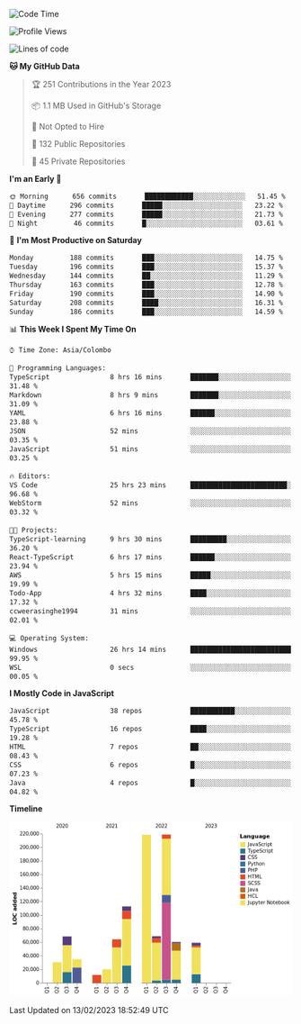 
<!--START_SECTION:waka-->
![Code Time](http://img.shields.io/badge/Code%20Time-882%20hrs%2017%20mins-blue)

![Profile Views](http://img.shields.io/badge/Profile%20Views-16-blue)

![Lines of code](https://img.shields.io/badge/From%20Hello%20World%20I%27ve%20Written-969%20Thousand%20lines%20of%20code-blue)

**🐱 My GitHub Data** 

> 🏆 251 Contributions in the Year 2023
 > 
> 📦 1.1 MB Used in GitHub's Storage 
 > 
> 🚫 Not Opted to Hire
 > 
> 📜 132 Public Repositories 
 > 
> 🔑 45 Private Repositories  
 > 
**I'm an Early 🐤** 

```text
🌞 Morning      656 commits       ████████████░░░░░░░░░░░░░   51.45 % 
🌆 Daytime      296 commits       █████░░░░░░░░░░░░░░░░░░░░   23.22 % 
🌃 Evening      277 commits       █████░░░░░░░░░░░░░░░░░░░░   21.73 % 
🌙 Night         46 commits       █░░░░░░░░░░░░░░░░░░░░░░░░   03.61 % 

```
📅 **I'm Most Productive on Saturday** 

```text
Monday         188 commits       ███░░░░░░░░░░░░░░░░░░░░░░   14.75 % 
Tuesday        196 commits       ███░░░░░░░░░░░░░░░░░░░░░░   15.37 % 
Wednesday      144 commits       ██░░░░░░░░░░░░░░░░░░░░░░░   11.29 % 
Thursday       163 commits       ███░░░░░░░░░░░░░░░░░░░░░░   12.78 % 
Friday         190 commits       ███░░░░░░░░░░░░░░░░░░░░░░   14.90 % 
Saturday       208 commits       ████░░░░░░░░░░░░░░░░░░░░░   16.31 % 
Sunday         186 commits       ███░░░░░░░░░░░░░░░░░░░░░░   14.59 % 

```


📊 **This Week I Spent My Time On** 

```text
⌚︎ Time Zone: Asia/Colombo

💬 Programming Languages: 
TypeScript               8 hrs 16 mins       ███████░░░░░░░░░░░░░░░░░░   31.48 % 
Markdown                 8 hrs 9 mins        ███████░░░░░░░░░░░░░░░░░░   31.09 % 
YAML                     6 hrs 16 mins       ██████░░░░░░░░░░░░░░░░░░░   23.88 % 
JSON                     52 mins             ░░░░░░░░░░░░░░░░░░░░░░░░░   03.35 % 
JavaScript               51 mins             ░░░░░░░░░░░░░░░░░░░░░░░░░   03.25 % 

🔥 Editors: 
VS Code                  25 hrs 23 mins      ████████████████████████░   96.68 % 
WebStorm                 52 mins             ░░░░░░░░░░░░░░░░░░░░░░░░░   03.32 % 

🐱‍💻 Projects: 
TypeScript-learning      9 hrs 30 mins       █████████░░░░░░░░░░░░░░░░   36.20 % 
React-TypeScript         6 hrs 17 mins       ██████░░░░░░░░░░░░░░░░░░░   23.94 % 
AWS                      5 hrs 15 mins       █████░░░░░░░░░░░░░░░░░░░░   19.99 % 
Todo-App                 4 hrs 32 mins       ████░░░░░░░░░░░░░░░░░░░░░   17.32 % 
ccweerasinghe1994        31 mins             ░░░░░░░░░░░░░░░░░░░░░░░░░   02.01 % 

💻 Operating System: 
Windows                  26 hrs 14 mins      █████████████████████████   99.95 % 
WSL                      0 secs              ░░░░░░░░░░░░░░░░░░░░░░░░░   00.05 % 

```

**I Mostly Code in JavaScript** 

```text
JavaScript               38 repos            ███████████░░░░░░░░░░░░░░   45.78 % 
TypeScript               16 repos            ████░░░░░░░░░░░░░░░░░░░░░   19.28 % 
HTML                     7 repos             ██░░░░░░░░░░░░░░░░░░░░░░░   08.43 % 
CSS                      6 repos             █░░░░░░░░░░░░░░░░░░░░░░░░   07.23 % 
Java                     4 repos             █░░░░░░░░░░░░░░░░░░░░░░░░   04.82 % 

```


**Timeline**

![Chart not found](https://raw.githubusercontent.com/ccweerasinghe1994/ccweerasinghe1994/master/charts/bar_graph.png) 


 Last Updated on 13/02/2023 18:52:49 UTC
<!--END_SECTION:waka-->
